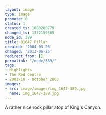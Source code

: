 ```yaml
---
layout: image
type: image
promote: 0
status: 1
created_ts: 1080280779
changed_ts: 1372159365
node_id: 389
title: 01647 Pillar
created: '2004-03-26'
changed: '2013-06-25'
redirect_from: []
permalink: "/node/389/"
tags:
- Highlights
- The Red Centre
- 2003/10 - October 2003
images:
- src: image/images/img_1647-389.jpg
  name: img_1647-389.jpg
---
```

A rather nice rock pillar atop of King's Canyon.
